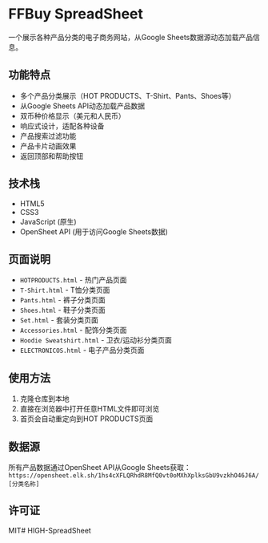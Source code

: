 # FFBuy SpreadSheet

一个展示各种产品分类的电子商务网站，从Google Sheets数据源动态加载产品信息。

## 功能特点

- 多个产品分类展示（HOT PRODUCTS、T-Shirt、Pants、Shoes等）
- 从Google Sheets API动态加载产品数据
- 双币种价格显示（美元和人民币）
- 响应式设计，适配各种设备
- 产品搜索过滤功能
- 产品卡片动画效果
- 返回顶部和帮助按钮

## 技术栈

- HTML5
- CSS3
- JavaScript (原生)
- OpenSheet API (用于访问Google Sheets数据)

## 页面说明

- `HOTPRODUCTS.html` - 热门产品页面
- `T-Shirt.html` - T恤分类页面
- `Pants.html` - 裤子分类页面
- `Shoes.html` - 鞋子分类页面
- `Set.html` - 套装分类页面
- `Accessories.html` - 配饰分类页面
- `Hoodie Sweatshirt.html` - 卫衣/运动衫分类页面
- `ELECTRONICOS.html` - 电子产品分类页面

## 使用方法

1. 克隆仓库到本地
2. 直接在浏览器中打开任意HTML文件即可浏览
3. 首页会自动重定向到HOT PRODUCTS页面

## 数据源

所有产品数据通过OpenSheet API从Google Sheets获取：
`https://opensheet.elk.sh/1hs4cXFLQRhdR8MfQ0vt0oMXhXplksGbU9vzkhO46J6A/[分类名称]`

## 许可证

MIT#   H I G H - S p r e a d S h e e t  
 
